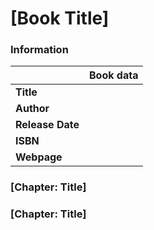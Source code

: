 # [Book Title]

### Information

| | Book data |
| --- | --- |
| <b>Title</b>  | |
| <b>Author</b> | |
| <b>Release Date</b> | |
| <b>ISBN</b> | |
| <b>Webpage</b> | |

### [Chapter: Title]

### [Chapter: Title]

